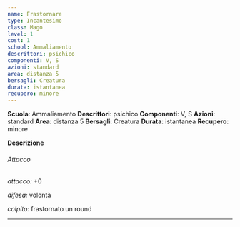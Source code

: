 ```yaml
---
name: Frastornare
type: Incantesimo
class: Mago
level: 1
cost: 1
school: Ammaliamento
descrittori: psichico
componenti: V, S
azioni: standard
area: distanza 5
bersagli: Creatura
durata: istantanea
recupero: minore
---
```

**Scuola**: Ammaliamento
**Descrittori**: psichico
**Componenti**: V, S
**Azioni**: standard
**Area**: distanza 5
**Bersagli**: Creatura
**Durata**: istantanea
**Recupero**: minore

**Descrizione**
###### Attacco

*attacco:* +0

*difesa:* volontà

*colpito:* frastornato un round

---